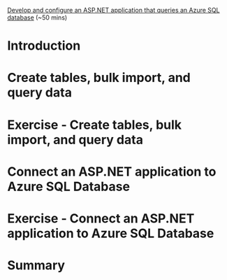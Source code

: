 [Develop and configure an ASP.NET application that queries an Azure SQL database](https://docs.microsoft.com/en-us/learn/modules/develop-app-that-queries-azure-sql/) (~50 mins)

# Introduction

# Create tables, bulk import, and query data

# Exercise - Create tables, bulk import, and query data

# Connect an ASP.NET application to Azure SQL Database

# Exercise - Connect an ASP.NET application to Azure SQL Database

# Summary
